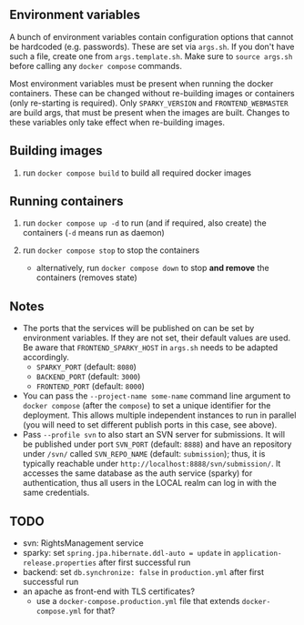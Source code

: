 ## Environment variables

A bunch of environment variables contain configuration options that cannot be hardcoded (e.g. passwords). These are set via `args.sh`. If you don't have such a file, create one from `args.template.sh`. Make sure to `source args.sh` before calling any `docker compose` commands.

Most environment variables must be present when running the docker containers. These can be changed without re-building images or containers (only re-starting is required). Only `SPARKY_VERSION` and `FRONTEND_WEBMASTER` are build args, that must be present when the images are built. Changes to these variables only take effect when re-building images.

## Building images

1) run `docker compose build` to build all required docker images

## Running containers

1) run `docker compose up -d` to run (and if required, also create) the containers (`-d` means run as daemon)

2) run `docker compose stop` to stop the containers
	* alternatively, run `docker compose down` to stop **and remove** the containers (removes state)

## Notes

* The ports that the services will be published on can be set by environment variables. If they are not set, their default values are used. Be aware that `FRONTEND_SPARKY_HOST` in `args.sh` needs to be adapted accordingly.
	* `SPARKY_PORT` (default: `8080`)
	* `BACKEND_PORT` (default: `3000`)
	* `FRONTEND_PORT`  (default: `8000`)
* You can pass the `--project-name some-name` command line argument to `docker compose` (after the `compose`) to set a unique identifier for the deployment. This allows multiple independent instances to run in parallel (you will need to set different publish ports in this case, see above).
* Pass `--profile svn` to also start an SVN server for submissions. It will be published under port `SVN_PORT` (default: `8888`) and have an repository under `/svn/` called `SVN_REPO_NAME` (default: `submission`); thus, it is typically reachable under `http://localhost:8888/svn/submission/`. It accesses the same database as the auth service (sparky) for authentication, thus all users in the LOCAL realm can log in with the same credentials.

## TODO

- svn: RightsManagement service
- sparky: set `spring.jpa.hibernate.ddl-auto = update` in `application-release.properties` after first successful run
- backend: set `db.synchronize: false` in `production.yml` after first successful run
- an apache as front-end with TLS certificates?
	- use a `docker-compose.production.yml` file that extends `docker-compose.yml` for that?
